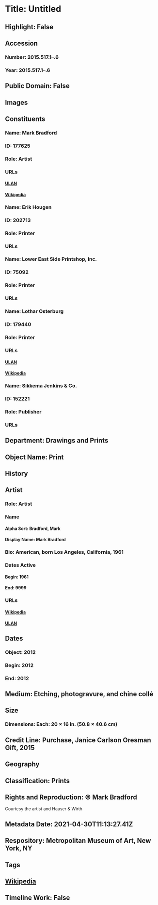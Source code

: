 # Title: Untitled
## Highlight: False
## Accession
### Number: 2015.517.1–.6
### Year: 2015.517.1–.6
## Public Domain: False
## Images
## Constituents
### Name: Mark Bradford
### ID: 177625
### Role: Artist
### URLs
#### [ULAN](http://vocab.getty.edu/page/ulan/500116642)
#### [Wikipedia](https://www.wikidata.org/wiki/Q16193971)
### Name: Erik Hougen
### ID: 202713
### Role: Printer
### URLs
### Name: Lower East Side Printshop, Inc.
### ID: 75092
### Role: Printer
### URLs
### Name: Lothar Osterburg
### ID: 179440
### Role: Printer
### URLs
#### [ULAN](http://vocab.getty.edu/page/ulan/500372992)
#### [Wikipedia](https://www.wikidata.org/wiki/Q42313410)
### Name: Sikkema Jenkins &amp; Co.
### ID: 152221
### Role: Publisher
### URLs
## Department: Drawings and Prints
## Object Name: Print
## History
## Artist
### Role: Artist
### Name
#### Alpha Sort: Bradford, Mark
#### Display Name: Mark Bradford
### Bio: American, born Los Angeles, California, 1961
### Dates Active
#### Begin: 1961
#### End: 9999
### URLs
#### [Wikipedia](https://www.wikidata.org/wiki/Q16193971)
#### [ULAN](http://vocab.getty.edu/page/ulan/500116642)
## Dates
### Object: 2012
### Begin: 2012
### End: 2012
## Medium: Etching, photogravure, and chine collé
## Size
### Dimensions: Each: 20 × 16 in. (50.8 × 40.6 cm)
## Credit Line: Purchase, Janice Carlson Oresman Gift, 2015
## Geography
## Classification: Prints
## Rights and Reproduction: © Mark Bradford
Courtesy the artist and Hauser & Wirth
## Metadata Date: 2021-04-30T11:13:27.41Z
## Respository: Metropolitan Museum of Art, New York, NY
## Tags
## [Wikipedia](https://www.wikidata.org/wiki/Q96635160)
## Timeline Work: False